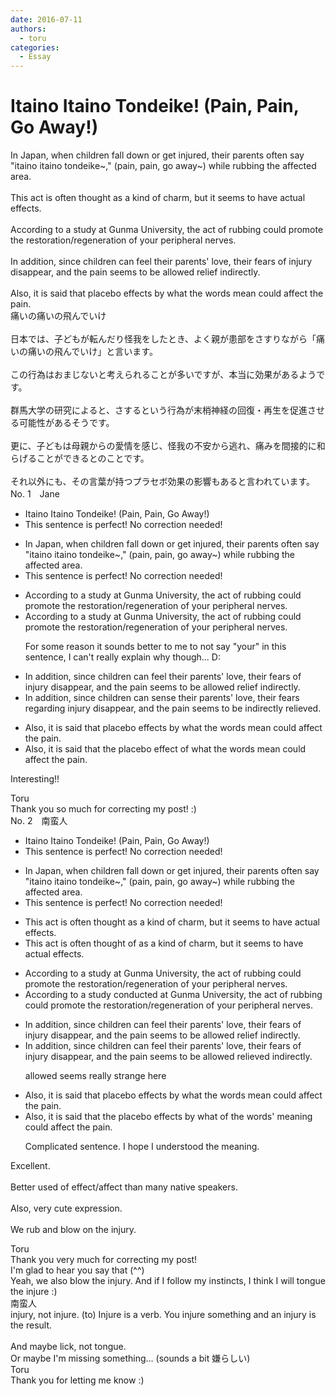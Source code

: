 ```yaml
---
date: 2016-07-11
authors:
  - toru
categories:
  - Essay
---
```


<h1 id="subject_show">Itaino Itaino Tondeike! (Pain, Pain, Go Away!)</h1>
<div class="date" hidden>Jul 11, 2016 10:20</div>
<div id="post"><div id="body_show_ori">
In Japan, when children fall down or get injured, their parents often say "itaino itaino tondeike~," (pain, pain, go away~) while rubbing the affected area.<br/><br/>This act is often thought as a kind of charm, but it seems to have actual effects.<br/><br/>According to a study at Gunma University, the act of rubbing could promote the restoration/regeneration of your peripheral nerves.<br/><br/>In addition, since children can feel their parents' love, their fears of injury disappear, and the pain seems to be allowed relief indirectly.<br/><br/>Also, it is said that placebo effects by what the words mean could affect the pain.
</div></div>

<!-- more -->

<div id="post_ja"><div id="body_show_mo">
痛いの痛いの飛んでいけ<br/><br/>日本では、子どもが転んだり怪我をしたとき、よく親が患部をさすりながら「痛いの痛いの飛んでいけ」と言います。<br/><br/>この行為はおまじないと考えられることが多いですが、本当に効果があるようです。<br/><br/>群馬大学の研究によると、さするという行為が末梢神経の回復・再生を促進させる可能性があるそうです。<br/><br/>更に、子どもは母親からの愛情を感じ、怪我の不安から逃れ、痛みを間接的に和らげることができるとのことです。<br/><br/>それ以外にも、その言葉が持つプラセボ効果の影響もあると言われています。
</div></div>
<div id="block"><div class="first_name"> No. 1　<span class="just_name">Jane</span></div><div id="block2">
<ul class="correction_field">
<li class="incorrect">Itaino Itaino Tondeike! (Pain, Pain, Go Away!)</li>
<li class="corrected perfect">This sentence is perfect! No correction needed!</li>
</ul>
<ul class="correction_field">
<li class="incorrect">In Japan, when children fall down or get injured, their parents often say "itaino itaino tondeike~," (pain, pain, go away~) while rubbing the affected area.</li>
<li class="corrected perfect">This sentence is perfect! No correction needed!</li>
</ul>
<ul class="correction_field">
<li class="incorrect">According to a study at Gunma University, the act of rubbing could promote the restoration/regeneration of your peripheral nerves.</li>
<li class="corrected correct">
According to a study at Gunma University, the act of rubbing could promote the restoration/regeneration of <span class="f_red"><span class="sline">your</span></span> peripheral nerves.
<p class="correction_comment">For some reason it sounds better to me to not say "your" in this sentence, I can't really explain why though... D:</p>
</li>
</ul>
<ul class="correction_field">
<li class="incorrect">In addition, since children can feel their parents' love, their fears of injury disappear, and the pain seems to be allowed relief indirectly.</li>
<li class="corrected correct">
In addition, since children can <span class="f_blue">sense</span> their parents' love, their fears <span class="f_blue">regarding </span>injury disappear, and the pain seems to be <span class="f_blue">indirectly relieved</span>. 
</li>
</ul>
<ul class="correction_field">
<li class="incorrect">Also, it is said that placebo effects by what the words mean could affect the pain.</li>
<li class="corrected correct">
Also, it is said that <span class="f_blue">the placebo effect of</span> what the words mean could affect the pain.
</li>
</ul>
<p class="comment_small">
 Interesting!!
</p>

</div><div class="name"><span class="just_name">Toru</span><br>
Thank you so much for correcting my post! :)
</div>
</div>
<div id="block"><div class="first_name"> No. 2　<span class="just_name">南蛮人</span></div><div id="block2">
<ul class="correction_field">
<li class="incorrect">Itaino Itaino Tondeike! (Pain, Pain, Go Away!)</li>
<li class="corrected perfect">This sentence is perfect! No correction needed!</li>
</ul>
<ul class="correction_field">
<li class="incorrect">In Japan, when children fall down or get injured, their parents often say "itaino itaino tondeike~," (pain, pain, go away~) while rubbing the affected area.</li>
<li class="corrected perfect">This sentence is perfect! No correction needed!</li>
</ul>
<ul class="correction_field">
<li class="incorrect">This act is often thought as a kind of charm, but it seems to have actual effects.</li>
<li class="corrected correct">
This act is often thought <span class="f_blue">of</span> as a kind of charm, but it seems to have actual effects.
</li>
</ul>
<ul class="correction_field">
<li class="incorrect">According to a study at Gunma University, the act of rubbing could promote the restoration/regeneration of your peripheral nerves.</li>
<li class="corrected correct">
According to a study <span class="f_blue">conducted</span> at Gunma University, the act of rubbing could promote the restoration/regeneration of <span class="sline"><span class="f_red">your</span></span> peripheral nerves.
</li>
</ul>
<ul class="correction_field">
<li class="incorrect">In addition, since children can feel their parents' love, their fears of injury disappear, and the pain seems to be allowed relief indirectly.</li>
<li class="corrected correct">
In addition, since children can feel their parents' love, their fears of injury disappear<span class="sline"><span class="f_red">,</span></span> and the pain seems to be <span class="sline"><span class="f_red">allowed</span></span> relie<span class="f_blue">ved</span> indirectly.
<p class="correction_comment">allowed seems really strange here</p>
</li>
</ul>
<ul class="correction_field">
<li class="incorrect">Also, it is said that placebo effects by what the words mean could affect the pain.</li>
<li class="corrected correct">
Also, it is said that the placebo effect<span class="sline"><span class="f_red">s by what</span></span> <span class="f_blue">of</span> the words' mean<span class="f_blue">ing</span> could affect the pain.
<p class="correction_comment">Complicated sentence. I hope I understood the meaning.</p>
</li>
</ul>
<p class="comment_small">
 Excellent.
 <br/>
 <br/>
 Better used of effect/affect than many native speakers.
 <br/>
 <br/>
 Also, very cute expression.
 <br/>
 <br/>
 We rub and blow on the injury.
</p>

</div><div class="name"><span class="just_name">Toru</span><br>
Thank you very much for correcting my post!<br/>I'm glad to hear you say that (^^)<br/>Yeah, we also blow the injury. And if I follow my instincts, I think I will tongue the injure :)
</div>
<div class="name"><span class="just_name">南蛮人</span><br>
injury, not injure. (to) Injure is a verb. You injure something and an injury is the result.<br/><br/>And maybe lick, not tongue.<br/>Or maybe I'm missing something... (sounds a bit 嫌らしい)
</div>
<div class="name"><span class="just_name">Toru</span><br>
Thank you for letting me know :)
</div>
</div>
